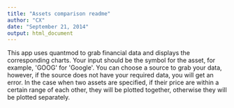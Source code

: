 ```yaml
---
title: "Assets comparison readme"
author: "CX"
date: "September 21, 2014"
output: html_document
---
```


This app uses quantmod to grab financial data and displays the corresponding charts. Your input should be the symbol for the asset, for example, 'GOOG' for 'Google'. You can choose a source to grab your data, however, if the source does not have your required data, you will get an error. In the case when two assets are specified, if their price are within a certain range of each other, they will be plotted together, otherwise they will be plotted separately. 
